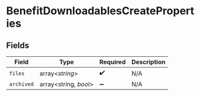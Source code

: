 # BenefitDownloadablesCreateProperties


## Fields

| Field                 | Type                  | Required              | Description           |
| --------------------- | --------------------- | --------------------- | --------------------- |
| `files`               | array<*string*>       | :heavy_check_mark:    | N/A                   |
| `archived`            | array<string, *bool*> | :heavy_minus_sign:    | N/A                   |